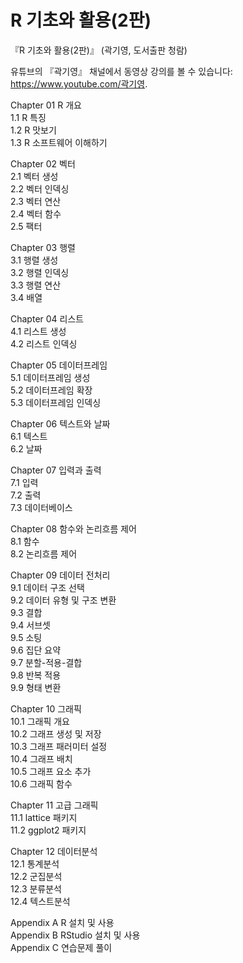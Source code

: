# R 기초와 활용(2판)
『R 기초와 활용(2판)』 (곽기영, 도서출판 청람)   

유튜브의 『곽기영』 채널에서 동영상 강의를 볼 수 있습니다: https://www.youtube.com/곽기영.   

Chapter 01 R 개요   
1.1 R 특징   
1.2 R 맛보기   
1.3 R 소프트웨어 이해하기   

Chapter 02 벡터   
2.1 벡터 생성   
2.2 벡터 인덱싱   
2.3 벡터 연산   
2.4 벡터 함수   
2.5 팩터   

Chapter 03 행렬   
3.1 행렬 생성   
3.2 행렬 인덱싱   
3.3 행렬 연산   
3.4 배열   

Chapter 04 리스트   
4.1 리스트 생성   
4.2 리스트 인덱싱   

Chapter 05 데이터프레임   
5.1 데이터프레임 생성   
5.2 데이터프레임 확장   
5.3 데이터프레임 인덱싱   

Chapter 06 텍스트와 날짜   
6.1 텍스트   
6.2 날짜   

Chapter 07 입력과 출력   
7.1 입력   
7.2 출력   
7.3 데이터베이스   

Chapter 08 함수와 논리흐름 제어   
8.1 함수   
8.2 논리흐름 제어   

Chapter 09 데이터 전처리   
9.1 데이터 구조 선택   
9.2 데이터 유형 및 구조 변환   
9.3 결합   
9.4 서브셋   
9.5 소팅   
9.6 집단 요약   
9.7 분할-적용-결합   
9.8 반복 적용   
9.9 형태 변환   

Chapter 10 그래픽   
10.1 그래픽 개요   
10.2 그래프 생성 및 저장   
10.3 그래프 패러미터 설정   
10.4 그래프 배치   
10.5 그래프 요소 추가   
10.6 그래픽 함수   

Chapter 11 고급 그래픽   
11.1 lattice 패키지   
11.2 ggplot2 패키지   

Chapter 12 데이터분석   
12.1 통계분석   
12.2 군집분석   
12.3 분류분석   
12.4 텍스트분석   

Appendix A R 설치 및 사용   
Appendix B RStudio 설치 및 사용   
Appendix C 연습문제 풀이   
